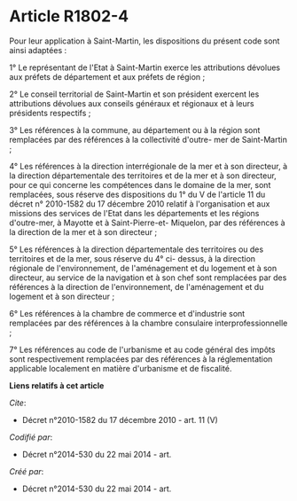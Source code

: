 # Article R1802-4

Pour leur application à Saint-Martin, les dispositions du présent code sont ainsi adaptées : 

1° Le représentant de l'Etat à Saint-Martin exerce les attributions dévolues aux préfets de département et aux préfets de
région ; 

2° Le conseil territorial de Saint-Martin et son président exercent les attributions dévolues aux conseils généraux et
régionaux et à leurs présidents respectifs ; 

3° Les références à la commune, au département ou à la région sont remplacées par des références à la collectivité d'outre-
mer de Saint-Martin ; 

4° Les références à la direction interrégionale de la mer et à son directeur, à la direction départementale des territoires
et de la mer et à son directeur, pour ce qui concerne les compétences dans le domaine de la mer, sont remplacées, sous
réserve des dispositions du 1° du V de l'article 11 du décret n° 2010-1582 du 17 décembre 2010 relatif à l'organisation et
aux missions des services de l'Etat dans les départements et les régions d'outre-mer, à Mayotte et à Saint-Pierre-et-
Miquelon, par des références à la direction de la mer et à son directeur ; 

5° Les références à la direction départementale des territoires ou des territoires et de la mer, sous réserve du 4° ci-
dessus, à la direction régionale de l'environnement, de l'aménagement et du logement et à son directeur, au service de la
navigation et à son chef sont remplacées par des références à la direction de l'environnement, de l'aménagement et du
logement et à son directeur ; 

6° Les références à la chambre de commerce et d'industrie sont remplacées par des références à la chambre consulaire
interprofessionnelle ; 

7° Les références au code de l'urbanisme et au code général des impôts sont respectivement remplacées par des références à la
réglementation applicable localement en matière d'urbanisme et de fiscalité.

**Liens relatifs à cet article**

_Cite_:

  - Décret n°2010-1582 du 17 décembre 2010 - art. 11 (V)

_Codifié par_:

  - Décret n°2014-530 du 22 mai 2014 - art.

_Créé par_:

  - Décret n°2014-530 du 22 mai 2014 - art.
